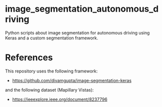 # image_segmentation_autonomous_driving
Python scripts about image segmentation for autonomous driving using Keras and a custom segmentation framework.



# References
This repository uses the following framework: 
- https://github.com/divamgupta/image-segmentation-keras

and the following dataset (Mapillary Vistas):
- https://ieeexplore.ieee.org/document/8237796
